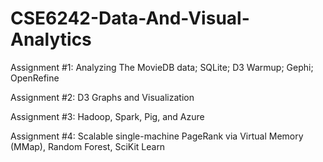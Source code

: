 # CSE6242-Data-And-Visual-Analytics

Assignment #1: Analyzing The MovieDB data; SQLite; D3 Warmup; Gephi; OpenRefine

Assignment #2: D3 Graphs and Visualization

Assignment #3: Hadoop, Spark, Pig, and Azure

Assignment #4: Scalable single-machine PageRank via Virtual Memory (MMap), Random Forest, SciKit Learn

